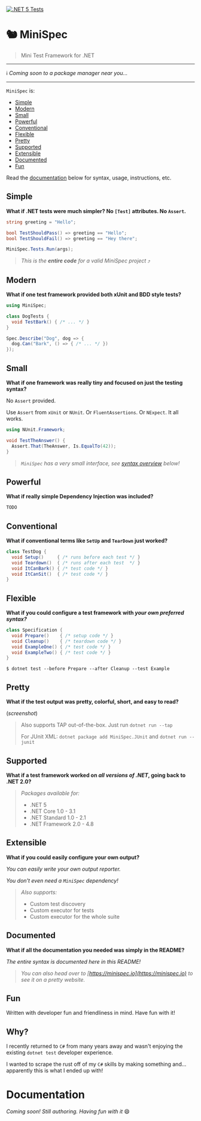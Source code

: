[![.NET 5 Tests](https://github.com/beccasaurus/minispec/workflows/dotnet%20test/badge.svg)](https://github.com/beccasaurus/minispec/actions?query=workflow%3A%22dotnet+test%22)

# 🐿️ MiniSpec

> Mini Test Framework for .NET

---

ℹ️ _Coming soon to a package manager near you..._

---

`MiniSpec` is:

- [Simple](#simple)
- [Modern](#modern)
- [Small](#small)
- [Powerful](#powerful)
- [Conventional](#conventional)
- [Flexible](#flexible)
- [Pretty](#pretty)
- [Supported](#supported)
- [Extensible](#extensible)
- [Documented](#documented)
- [Fun](#fun)

Read the [documentation](#documentation) below for syntax, usage, instructions, etc.

## Simple

**What if .NET tests were much simpler? No `[Test]` attributes. No `Assert`.**

```cs
string greeting = "Hello";

bool TestShouldPass() => greeting == "Hello";
bool TestShouldFail() => greeting == "Hey there";

MiniSpec.Tests.Run(args);
```

> _This is the **entire code** for a valid MiniSpec project_ ⤴

## Modern

**What if one test framework provided both xUnit and BDD style tests?**

```cs
using MiniSpec;

class DogTests {
  void TestBark() { /* ... */ }
}

Spec.Describe("Dog", dog => {
  dog.Can("Bark", () => { /* ... */ })
});
```

## Small

**What if one framework was really tiny and focused on just the testing syntax?**

No `Assert` provided.

Use `Assert` from `xUnit` or `NUnit`. Or `FluentAssertions`. Or `NExpect`. It all works.

```cs
using NUnit.Framework;

void TestTheAnswer() {
  Assert.That(TheAnswer, Is.EqualTo(42));
}
```

> _`MiniSpec` has a very small interface, see [syntax overview](#syntax) below!_

## Powerful

**What if really simple Dependency Injection was included?**

```cs
TODO
```

## Conventional

**What if conventional terms like `SetUp` and `TearDown` just worked?**

```cs
class TestDog {
  void Setup()     { /* runs before each test */ }
  void Teardown()  { /* runs after each test  */ }
  void ItCanBark() { /* test code */ }
  void ItCanSit()  { /* test code */ }
}
```

## Flexible

**What if you could configure a test framework with _your own preferred syntax?_**

```cs
class Specification {
  void Prepare()    { /* setup code */ }
  void Cleanup()    { /* teardown code */ }
  void ExampleOne() { /* test code */ }
  void ExampleTwo() { /* test code */ }
}
```

```
$ dotnet test --before Prepare --after Cleanup --test Example
```

## Pretty

**What if the test output was pretty, colorful, short, and easy to read?**

(_screenshot_)

> Also supports TAP out-of-the-box. Just run `dotnet run --tap`
>
> For JUnit XML: `dotnet package add MiniSpec.JUnit` and `dotnet run --junit`

## Supported

**What if a test framework worked on _all versions of .NET_, going back to .NET 2.0?**

> _Packages available for:_
> - .NET 5
> - .NET Core 1.0 - 3.1
> - .NET Standard 1.0 - 2.1
> - .NET Framework 2.0 - 4.8

## Extensible

**What if you could easily configure your own output?**

_You can easily write your own output reporter._

_You don't even need a `MiniSpec` dependency!_

> _Also supports:_
> - Custom test discovery
> - Custom executor for tests
> - Custom executor for the whole suite

## Documented

**What if all the documentation you needed was simply in the README?**

_The entire syntax is documented here in this README!_

> _You can also head over to [https://minispec.io](https://minispec.io) to see it on a pretty website._

## Fun

Written with developer fun and friendliness in mind. Have fun with it!

## Why?

I recently returned to `C#` from many years away and wasn't enjoying the existing `dotnet test` developer experience.

I wanted to scrape the rust off of my `C#` skills by making something and... apparently this is what I ended up with!

# Documentation

_Coming soon! Still authoring. Having fun with it_ 😄